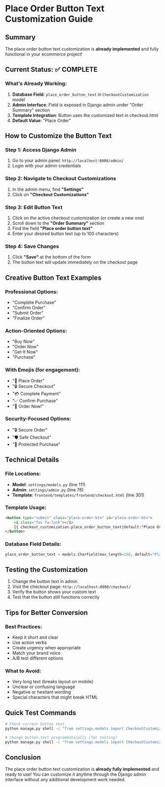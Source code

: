 # Place Order Button Text Customization Guide

## Summary
The place order button text customization is **already implemented** and fully functional in your ecommerce project!

## Current Status: ✅ COMPLETE

### What's Already Working:
1. **Database Field**: `place_order_button_text` in `CheckoutCustomization` model
2. **Admin Interface**: Field is exposed in Django admin under "Order Summary" section
3. **Template Integration**: Button uses the customized text in checkout.html
4. **Default Value**: "Place Order"

## How to Customize the Button Text

### Step 1: Access Django Admin
1. Go to your admin panel: `http://localhost:8000/admin/`
2. Login with your admin credentials

### Step 2: Navigate to Checkout Customizations
1. In the admin menu, find **"Settings"**
2. Click on **"Checkout Customizations"**

### Step 3: Edit Button Text
1. Click on the active checkout customization (or create a new one)
2. Scroll down to the **"Order Summary"** section
3. Find the field **"Place order button text"**
4. Enter your desired button text (up to 100 characters)

### Step 4: Save Changes
1. Click **"Save"** at the bottom of the form
2. The button text will update immediately on the checkout page

## Creative Button Text Examples

### Professional Options:
- "Complete Purchase"
- "Confirm Order"
- "Submit Order"
- "Finalize Order"

### Action-Oriented Options:
- "Buy Now"
- "Order Now"
- "Get It Now"
- "Purchase"

### With Emojis (for engagement):
- "🛒 Place Order"
- "🔒 Secure Checkout"
- "💳 Complete Payment"
- "✅ Confirm Purchase"
- "🚀 Order Now!"

### Security-Focused Options:
- "🔒 Secure Order"
- "🛡️ Safe Checkout"
- "🔐 Protected Purchase"

## Technical Details

### File Locations:
- **Model**: `settings/models.py` (line 111)
- **Admin**: `settings/admin.py` (line 76)
- **Template**: `frontend/templates/frontend/checkout.html` (line 301)

### Template Usage:
```html
<button type="submit" class="place-order-btn" id="place-order-btn">
    <i class="fas fa-lock"></i>
    {{ checkout_customization.place_order_button_text|default:"Place Order" }}
</button>
```

### Database Field Details:
```python
place_order_button_text = models.CharField(max_length=100, default="Place Order")
```

## Testing the Customization

1. Change the button text in admin
2. Visit the checkout page: `http://localhost:8000/checkout/`
3. Verify the button shows your custom text
4. Test that the button still functions correctly

## Tips for Better Conversion

### Best Practices:
- Keep it short and clear
- Use action verbs
- Create urgency when appropriate
- Match your brand voice
- A/B test different options

### What to Avoid:
- Very long text (breaks layout on mobile)
- Unclear or confusing language
- Negative or hesitant wording
- Special characters that might break HTML

## Quick Test Commands

```bash
# Check current button text
python manage.py shell -c "from settings.models import CheckoutCustomization; print(CheckoutCustomization.objects.filter(is_active=True).first().place_order_button_text)"

# Change button text programmatically (for testing)
python manage.py shell -c "from settings.models import CheckoutCustomization; cc = CheckoutCustomization.objects.filter(is_active=True).first(); cc.place_order_button_text = '🚀 Order Now!'; cc.save(); print('Button text updated!')"
```

## Conclusion

The place order button text customization is **already fully implemented** and ready to use! You can customize it anytime through the Django admin interface without any additional development work needed.